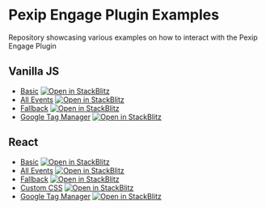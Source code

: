 # Pexip Engage Plugin Examples
Repository showcasing various examples on how to interact with the Pexip Engage Plugin


## Vanilla JS
 - [Basic](./vanilla/basic/README.md) [![Open in StackBlitz](https://developer.stackblitz.com/img/open_in_stackblitz_small.svg)](https://stackblitz.com/fork/github/skedify/plugin-examples/tree/develop/vanilla/basic?file=index.html)
 - [All Events](./vanilla/all-events/README.md) [![Open in StackBlitz](https://developer.stackblitz.com/img/open_in_stackblitz_small.svg)](https://stackblitz.com/fork/github/skedify/plugin-examples/tree/develop/vanilla/all-events?file=src%2Fmain.js,index.html)
 - [Fallback](./vanilla/fallback/README.md) [![Open in StackBlitz](https://developer.stackblitz.com/img/open_in_stackblitz_small.svg)](https://stackblitz.com/fork/github/skedify/plugin-examples/tree/develop/vanilla/fallback?file=index.html)
 - [Google Tag Manager](./vanilla/google-tag-manager/README.md) [![Open in StackBlitz](https://developer.stackblitz.com/img/open_in_stackblitz_small.svg)](https://stackblitz.com/fork/github/skedify/plugin-examples/tree/develop/vanilla/google-tag-manager?file=src%2Fmain.js,index.html)

## React
 - [Basic](./react-ts/basic/README.md) [![Open in StackBlitz](https://developer.stackblitz.com/img/open_in_stackblitz_small.svg)](https://stackblitz.com/fork/github/skedify/plugin-examples/tree/develop/react-ts/basic?file=src%2FApp.tsx)
 - [All Events](./react-ts/all-events/README.md) [![Open in StackBlitz](https://developer.stackblitz.com/img/open_in_stackblitz_small.svg)](https://stackblitz.com/fork/github/skedify/plugin-examples/tree/develop/react-ts/all-events?file=src%2FApp.tsx)
 - [Fallback](./react-ts/fallback/README.md) [![Open in StackBlitz](https://developer.stackblitz.com/img/open_in_stackblitz_small.svg)](https://stackblitz.com/fork/github/skedify/plugin-examples/tree/develop/react-ts/fallback?file=src%2FApp.tsx)
 - [Custom CSS](./react-ts/custom-css/README.md) [![Open in StackBlitz](https://developer.stackblitz.com/img/open_in_stackblitz_small.svg)](https://stackblitz.com/fork/github/skedify/plugin-examples/tree/develop/react-ts/custom-css?file=src%2Fplugin.css,src%2FApp.tsx)
 - [Google Tag Manager](./react-ts/google-tag-manager/README.md) [![Open in StackBlitz](https://developer.stackblitz.com/img/open_in_stackblitz_small.svg)](https://stackblitz.com/fork/github/skedify/plugin-examples/tree/develop/react-ts/google-tag-manager?file=src%2FApp.tsx)
